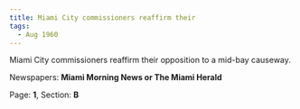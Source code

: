 ```yaml
---  
title: Miami City commissioners reaffirm their  
tags:  
  - Aug 1960  
---  
```

  
Miami City commissioners reaffirm their opposition to a mid-bay causeway.  
  
Newspapers: **Miami Morning News or The Miami Herald**  
  
Page: **1**, Section: **B** 
